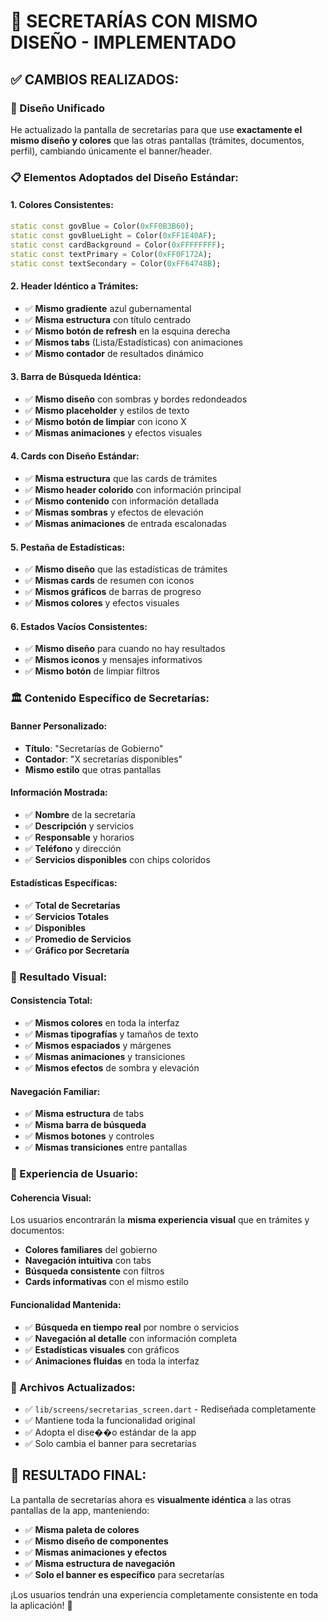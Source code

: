 # 🎨 SECRETARÍAS CON MISMO DISEÑO - IMPLEMENTADO

## ✅ **CAMBIOS REALIZADOS:**

### **🎯 Diseño Unificado**
He actualizado la pantalla de secretarías para que use **exactamente el mismo diseño y colores** que las otras pantallas (trámites, documentos, perfil), cambiando únicamente el banner/header.

### **📋 Elementos Adoptados del Diseño Estándar:**

#### **1. Colores Consistentes:**
```dart
static const govBlue = Color(0xFF0B3B60);
static const govBlueLight = Color(0xFF1E40AF);
static const cardBackground = Color(0xFFFFFFFF);
static const textPrimary = Color(0xFF0F172A);
static const textSecondary = Color(0xFF64748B);
```

#### **2. Header Idéntico a Trámites:**
- ✅ **Mismo gradiente** azul gubernamental
- ✅ **Misma estructura** con título centrado
- ✅ **Mismo botón de refresh** en la esquina derecha
- ✅ **Mismos tabs** (Lista/Estadísticas) con animaciones
- ✅ **Mismo contador** de resultados dinámico

#### **3. Barra de Búsqueda Idéntica:**
- ✅ **Mismo diseño** con sombras y bordes redondeados
- ✅ **Mismo placeholder** y estilos de texto
- ✅ **Mismo botón de limpiar** con icono X
- ✅ **Mismas animaciones** y efectos visuales

#### **4. Cards con Diseño Estándar:**
- ✅ **Misma estructura** que las cards de trámites
- ✅ **Mismo header colorido** con información principal
- ✅ **Mismo contenido** con información detallada
- ✅ **Mismas sombras** y efectos de elevación
- ✅ **Mismas animaciones** de entrada escalonadas

#### **5. Pestaña de Estadísticas:**
- ✅ **Mismo diseño** que las estadísticas de trámites
- ✅ **Mismas cards** de resumen con iconos
- ✅ **Mismos gráficos** de barras de progreso
- ✅ **Mismos colores** y efectos visuales

#### **6. Estados Vacíos Consistentes:**
- ✅ **Mismo diseño** para cuando no hay resultados
- ✅ **Mismos iconos** y mensajes informativos
- ✅ **Mismo botón** de limpiar filtros

### **🏛️ Contenido Específico de Secretarías:**

#### **Banner Personalizado:**
- **Título**: "Secretarías de Gobierno"
- **Contador**: "X secretarías disponibles"
- **Mismo estilo** que otras pantallas

#### **Información Mostrada:**
- ✅ **Nombre** de la secretaría
- ✅ **Descripción** y servicios
- ✅ **Responsable** y horarios
- ✅ **Teléfono** y dirección
- ✅ **Servicios disponibles** con chips coloridos

#### **Estadísticas Específicas:**
- ✅ **Total de Secretarías**
- ✅ **Servicios Totales**
- ✅ **Disponibles**
- ✅ **Promedio de Servicios**
- ✅ **Gráfico por Secretaría**

### **🎨 Resultado Visual:**

#### **Consistencia Total:**
- ✅ **Mismos colores** en toda la interfaz
- ✅ **Mismas tipografías** y tamaños de texto
- ✅ **Mismos espaciados** y márgenes
- ✅ **Mismas animaciones** y transiciones
- ✅ **Mismos efectos** de sombra y elevación

#### **Navegación Familiar:**
- ✅ **Misma estructura** de tabs
- ✅ **Misma barra de búsqueda**
- ✅ **Mismos botones** y controles
- ✅ **Mismas transiciones** entre pantallas

### **📱 Experiencia de Usuario:**

#### **Coherencia Visual:**
Los usuarios encontrarán la **misma experiencia visual** que en trámites y documentos:
- **Colores familiares** del gobierno
- **Navegación intuitiva** con tabs
- **Búsqueda consistente** con filtros
- **Cards informativas** con el mismo estilo

#### **Funcionalidad Mantenida:**
- ✅ **Búsqueda en tiempo real** por nombre o servicios
- ✅ **Navegación al detalle** con información completa
- ✅ **Estadísticas visuales** con gráficos
- ✅ **Animaciones fluidas** en toda la interfaz

### **🔧 Archivos Actualizados:**

- ✅ `lib/screens/secretarias_screen.dart` - Rediseñada completamente
- ✅ Mantiene toda la funcionalidad original
- ✅ Adopta el dise��o estándar de la app
- ✅ Solo cambia el banner para secretarías

## 🎉 **RESULTADO FINAL:**

La pantalla de secretarías ahora es **visualmente idéntica** a las otras pantallas de la app, manteniendo:

- ✅ **Misma paleta de colores**
- ✅ **Mismo diseño de componentes**
- ✅ **Mismas animaciones y efectos**
- ✅ **Misma estructura de navegación**
- ✅ **Solo el banner es específico** para secretarías

¡Los usuarios tendrán una experiencia completamente consistente en toda la aplicación! 🚀